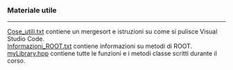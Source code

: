 ### Materiale utile
***
[Cose_utili.txt](https://github.com/Antico864/TNDS-a.a.-2024-2025/blob/Home/Materiale%20utile/Cose_utili.txt) contiene un mergesort e istruzioni su come si pulisce Visual Studio Code.   
  [Informazioni_ROOT.txt](https://github.com/Antico864/TNDS-a.a.-2024-2025/blob/Home/Materiale%20utile/Informazioni_ROOT.txt) contiene informazioni su metodi di ROOT.   
  [myLibrary.hpp](https://github.com/Antico864/TNDS-a.a.-2024-2025/blob/Home/Materiale%20utile/myLibrary.hpp) contiene tutte le funzioni e i metodi classe scritti durante il corso. 
